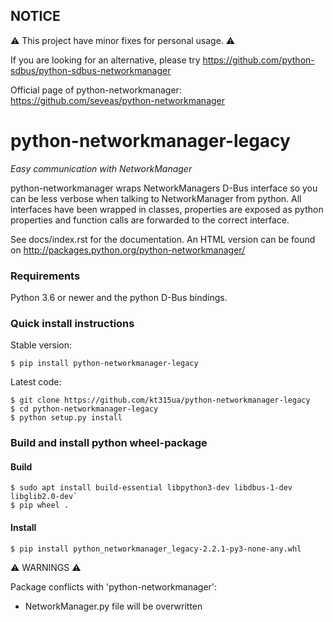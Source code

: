 ## NOTICE

⚠️ This project have minor fixes for personal usage. ⚠️

If you are looking for an alternative, please try
https://github.com/python-sdbus/python-sdbus-networkmanager

Official page of python-networkmanager: https://github.com/seveas/python-networkmanager

# python-networkmanager-legacy
*Easy communication with NetworkManager*

python-networkmanager wraps NetworkManagers D-Bus interface so you can be less
verbose when talking to NetworkManager from python. All interfaces have been
wrapped in classes, properties are exposed as python properties and function
calls are forwarded to the correct interface.

See docs/index.rst for the documentation. An HTML version can be found on
http://packages.python.org/python-networkmanager/

### Requirements

Python 3.6 or newer and the python D-Bus bindings.

### Quick install instructions

Stable version:
```
$ pip install python-networkmanager-legacy
```

Latest code:
```
$ git clone https://github.com/kt315ua/python-networkmanager-legacy
$ cd python-networkmanager-legacy
$ python setup.py install
```

### Build and install python wheel-package

#### Build
```
$ sudo apt install build-essential libpython3-dev libdbus-1-dev libglib2.0-dev`
$ pip wheel .
```

#### Install
```
$ pip install python_networkmanager_legacy-2.2.1-py3-none-any.whl
```

⚠️ WARNINGS ⚠️

Package conflicts with 'python-networkmanager':
- NetworkManager.py file will be overwritten
